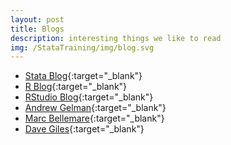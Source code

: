 ```yaml
---
layout: post
title: Blogs
description: interesting things we like to read
img: /StataTraining/img/blog.svg
---
```


- [Stata Blog](http://blog.stata.com/){:target="_blank"}
- [R Blog](http://www.r-bloggers.com/){:target="_blank"}
- [RStudio Blog](http://blog.rstudio.org/){:target="_blank"}
- [Andrew Gelman](http://andrewgelman.com/){:target="_blank"}
- [Marc Bellemare](http://marcfbellemare.com/wordpress){:target="_blank"}
- [Dave Giles](http://davegiles.blogspot.com/){:target="_blank"}